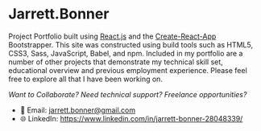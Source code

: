 # Jarrett.Bonner 
Project Portfolio built using [React.js](https://reactjs.org/) and the [Create-React-App](https://github.com/facebook/create-react-app) Bootstrapper. This site was constructed using build tools such as HTML5, CSS3, Sass, JavaScript, Babel, and npm. Included in my portfolio are a number of other projects that demonstrate my technical skill set, educational overview and previous employment experience. Please feel free to explore all that I have been working on. 

_Want to Collaborate? Need technical support? Freelance opportunities?_ 
* :e-mail: Email: jarrett.bonner@gmail.com
* :globe_with_meridians: LinkedIn: https://www.linkedin.com/in/jarrett-bonner-28048339/